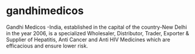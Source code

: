# gandhimedicos
Gandhi Medicos -India, established in the capital of the country-New Delhi in the year 2006, is a specialized Wholesaler, Distributor, Trader, Exporter &amp; Supplier of Hepatitis, Anti Cancer and Anti HIV Medicines which are efficacious and ensure lower risk.
